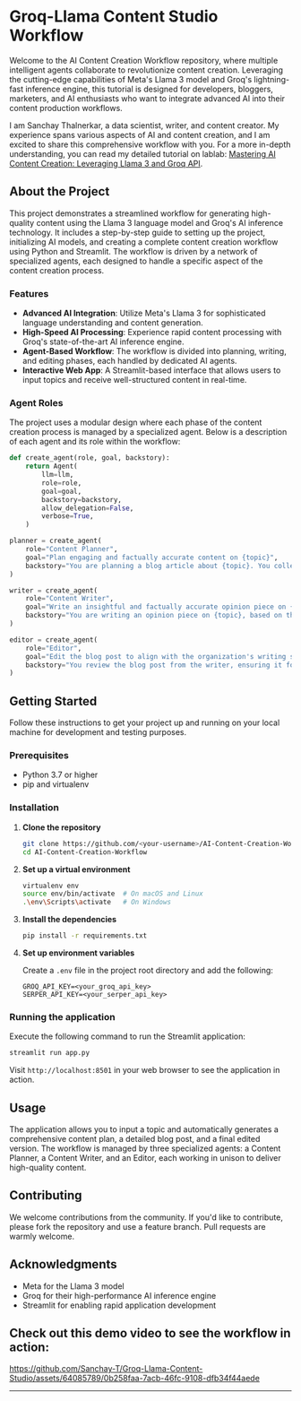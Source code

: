 # Groq-Llama Content Studio Workflow

Welcome to the AI Content Creation Workflow repository, where multiple intelligent agents collaborate to revolutionize content creation. Leveraging the cutting-edge capabilities of Meta's Llama 3 model and Groq's lightning-fast inference engine, this tutorial is designed for developers, bloggers, marketers, and AI enthusiasts who want to integrate advanced AI into their content production workflows.

I am Sanchay Thalnerkar, a data scientist, writer, and content creator. My experience spans various aspects of AI and content creation, and I am excited to share this comprehensive workflow with you. For a more in-depth understanding, you can read my detailed tutorial on lablab: [Mastering AI Content Creation: Leveraging Llama 3 and Groq API](https://lablab.ai/t/mastering-ai-content-creation-leveraging-llama-3-and-groq-api).

## About the Project

This project demonstrates a streamlined workflow for generating high-quality content using the Llama 3 language model and Groq's AI inference technology. It includes a step-by-step guide to setting up the project, initializing AI models, and creating a complete content creation workflow using Python and Streamlit. The workflow is driven by a network of specialized agents, each designed to handle a specific aspect of the content creation process.

### Features

- **Advanced AI Integration**: Utilize Meta's Llama 3 for sophisticated language understanding and content generation.
- **High-Speed AI Processing**: Experience rapid content processing with Groq's state-of-the-art AI inference engine.
- **Agent-Based Workflow**: The workflow is divided into planning, writing, and editing phases, each handled by dedicated AI agents.
- **Interactive Web App**: A Streamlit-based interface that allows users to input topics and receive well-structured content in real-time.

### Agent Roles

The project uses a modular design where each phase of the content creation process is managed by a specialized agent. Below is a description of each agent and its role within the workflow:

```python
def create_agent(role, goal, backstory):
    return Agent(
        llm=llm,
        role=role,
        goal=goal,
        backstory=backstory,
        allow_delegation=False,
        verbose=True,
    )

planner = create_agent(
    role="Content Planner",
    goal="Plan engaging and factually accurate content on {topic}",
    backstory="You are planning a blog article about {topic}. You collect information that helps the audience learn and make informed decisions. Your work serves as a foundation for the Content Writer.",
)

writer = create_agent(
    role="Content Writer",
    goal="Write an insightful and factually accurate opinion piece on {topic}",
    backstory="You are writing an opinion piece on {topic}, based on the planner's outline. You provide objective insights and acknowledge opinions.",
)

editor = create_agent(
    role="Editor",
    goal="Edit the blog post to align with the organization's writing style.",
    backstory="You review the blog post from the writer, ensuring it follows best practices, provides balanced viewpoints, and avoids major controversial topics.",
)
```

## Getting Started

Follow these instructions to get your project up and running on your local machine for development and testing purposes.

### Prerequisites

- Python 3.7 or higher
- pip and virtualenv

### Installation

1. **Clone the repository**

   ```bash
   git clone https://github.com/<your-username>/AI-Content-Creation-Workflow.git
   cd AI-Content-Creation-Workflow
   ```

2. **Set up a virtual environment**

   ```bash
   virtualenv env
   source env/bin/activate  # On macOS and Linux
   .\env\Scripts\activate   # On Windows
   ```

3. **Install the dependencies**

   ```bash
   pip install -r requirements.txt
   ```

4. **Set up environment variables**

   Create a `.env` file in the project root directory and add the following:

   ```
   GROQ_API_KEY=<your_groq_api_key>
   SERPER_API_KEY=<your_serper_api_key>
   ```

### Running the application



Execute the following command to run the Streamlit application:

```bash
streamlit run app.py
```

Visit `http://localhost:8501` in your web browser to see the application in action.

## Usage

The application allows you to input a topic and automatically generates a comprehensive content plan, a detailed blog post, and a final edited version. The workflow is managed by three specialized agents: a Content Planner, a Content Writer, and an Editor, each working in unison to deliver high-quality content.

## Contributing

We welcome contributions from the community. If you'd like to contribute, please fork the repository and use a feature branch. Pull requests are warmly welcome.

## Acknowledgments

- Meta for the Llama 3 model
- Groq for their high-performance AI inference engine
- Streamlit for enabling rapid application development

## Check out this demo video to see the workflow in action:


https://github.com/Sanchay-T/Groq-Llama-Content-Studio/assets/64085789/0b258faa-7acb-46fc-9108-dfb34f44aede

---
